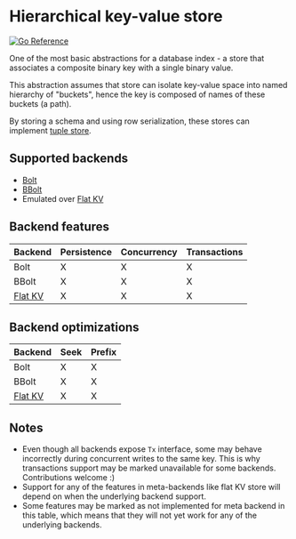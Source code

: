 # Hierarchical key-value store

[![Go Reference](https://pkg.go.dev/badge/github.com/ducesoft/cayley/dal/kv.svg "GoDoc for hierarchical key-value store within HiDAL-Go")](https://pkg.go.dev/github.com/ducesoft/cayley/dal/kv)

One of the most basic abstractions for a database index - a store that associates a composite
binary key with a single binary value.

This abstraction assumes that store can isolate key-value space into named hierarchy of "buckets",
hence the key is composed of names of these buckets (a path).

By storing a schema and using row serialization, these stores can implement [tuple store](tuple-strict.md).

## Supported backends

* [Bolt](https://modernc.org/mathutil)
* [BBolt](https://github.com/coreos/bbolt)
* Emulated over [Flat KV](kv-flat.md)

## Backend features

| Backend               | Persistence | Concurrency | Transactions |
|-----------------------|-------------|-------------|--------------|
| Bolt                  | X           | X           | X            |
| BBolt                 | X           | X           | X            |
| [Flat KV](kv-flat.md) | X           | X           | X            |

## Backend optimizations

| Backend               | Seek | Prefix |
|-----------------------|------|--------|
| Bolt                  | X    | X      |
| BBolt                 | X    | X      |
| [Flat KV](kv-flat.md) | X    | X      |

## Notes

* Even though all backends expose `Tx` interface, some may behave incorrectly
  during concurrent writes to the same key. This is why transactions support
  may be marked unavailable for some backends. Contributions welcome :)
* Support for any of the features in meta-backends like flat KV store will depend
  on when the underlying backend support.
* Some features may be marked as not implemented for meta backend in this table,
  which means that they will not yet work for any of the underlying backends.
